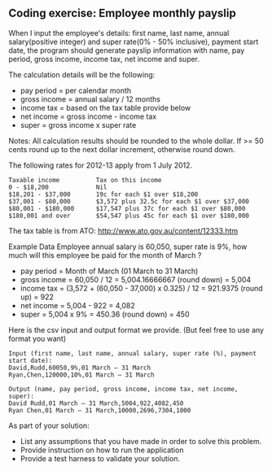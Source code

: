 ## Coding exercise: Employee monthly payslip

When I input the employee's details: first name, last name, annual salary(positive integer) and super rate(0% - 50% inclusive), payment start date, the program should generate payslip information with name, pay period,  gross income, income tax, net income and super.

The calculation details will be the following:
* pay period = per calendar month
* gross income = annual salary / 12 months
* income tax = based on the tax table provide below
* net income = gross income - income tax
* super = gross income x super rate

Notes: All calculation results should be rounded to the whole dollar. If >= 50 cents round up to the next dollar increment, otherwise round down.


The following rates for 2012-13 apply from 1 July 2012.

    Taxable income          Tax on this income
    0 - $18,200             Nil
    $18,201 - $37,000       19c for each $1 over $18,200
    $37,001 - $80,000       $3,572 plus 32.5c for each $1 over $37,000
    $80,001 - $180,000      $17,547 plus 37c for each $1 over $80,000
    $180,001 and over       $54,547 plus 45c for each $1 over $180,000

The tax table is from ATO: http://www.ato.gov.au/content/12333.htm

Example Data
Employee annual salary is 60,050, super rate is 9%, how much will this employee be paid for the month of March ?
- pay period = Month of March (01 March to 31 March)
- gross income = 60,050 / 12 = 5,004.16666667 (round down) = 5,004
- income tax = (3,572 + (60,050 - 37,000) x 0.325) / 12  = 921.9375 (round up) = 922
- net income = 5,004 - 922 = 4,082
- super = 5,004 x 9% = 450.36 (round down) = 450

Here is the csv input and output format we provide. (But feel free to use any format you want)

    Input (first name, last name, annual salary, super rate (%), payment start date):
    David,Rudd,60050,9%,01 March – 31 March
    Ryan,Chen,120000,10%,01 March – 31 March
    
    Output (name, pay period, gross income, income tax, net income, super):
    David Rudd,01 March – 31 March,5004,922,4082,450
    Ryan Chen,01 March – 31 March,10000,2696,7304,1000

As part of your solution:
- List any assumptions that you have made in order to solve this problem.
- Provide instruction on how to run the application
- Provide a test harness to validate your solution.
